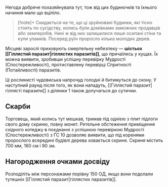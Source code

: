 Негода добряче похазяйнувала тут, тож від цих будиночків та їхнього начиння мало що вціліло.

>[!note]+
>Скидається на те, що ці зруйновані будинки, які тісно стоять по сусідству, колись були домівками заможних продавців або землеробів. Нині ж від них залишилися лише осипані стіни та купи уламків. Посеред руїн проросло кілька молодих дерев.

Місцеві зарослі приховують смертельну небезпеку — **шістьох [[Гіллястий паразит|гіллястих паразитів]]**, що причаїлись у кущах. Їх можна виявити, зробивши успішну перевірку Мудрості (Спостережливості), протиставлену перевірці Спритності (Потайливості) паразитів.

Ці рослинисті чудовиська напрочуд голодні й битимуться до скону. У наступний раунд після того, як вони нападуть, [[Гіллястий паразит|гіллясті паразити]] з ділянки 1 також долучаться до сутички.

## Скарби
Торговець, який колись тут мешкав, тримав під однією з плит підлоги свого дому скриню, повну монет. Ретельне обстеження приміщення східного котеджу в поєднанні з успішною перевіркою Мудрості (Спостережливості) з ҐС 10 дозволяє виявити, що під коренями пророслого всередині будівлі дерева ховається скриня. Скриня містить 700 мм, 160 см і 90 зм.

## Нагородження очками досвіду
Розподіліть між персонажами порівну 150 ОД, якщо вони подолали тутешніх [[Гіллястий паразит|гіллястих паразитів]].